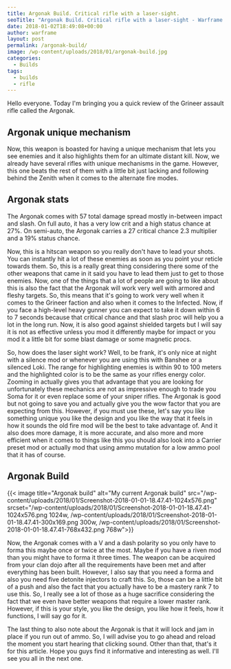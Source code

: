 ```yaml
---
title: Argonak Build. Critical rifle with a laser-sight.
seoTitle: "Argonak Build. Critical rifle with a laser-sight - Warframe Blog"
date: 2018-01-02T18:49:08+00:00
author: warframe
layout: post
permalink: /argonak-build/
image: /wp-content/uploads/2018/01/argonak-build.jpg
categories:
  - Builds
tags:
  - builds
  - rifle
---
```

Hello everyone. Today I'm bringing you a quick review of the Grineer assault rifle called the Argonak.<!--more-->

## Argonak unique mechanism

Now, this weapon is boasted for having a unique mechanism that lets you see enemies and it also highlights them for an ultimate distant kill. Now, we already have several rifles with unique mechanisms in the game. However, this one beats the rest of them with a little bit just lacking and following behind the Zenith when it comes to the alternate fire modes.

## Argonak stats

The Argonak comes with 57 total damage spread mostly in-between impact and slash. On full auto, it has a very low crit and a high status chance at 27%. On semi-auto, the Argonak carries a 27 critical chance 2.3 multiplier and a 19% status chance.

Now, this is a hitscan weapon so you really don't have to lead your shots. You can instantly hit a lot of these enemies as soon as you point your reticle towards them. So, this is a really great thing considering there some of the other weapons that came in it said you have to lead them just to get to those enemies. Now, one of the things that a lot of people are going to like about this is also the fact that the Argonak will work very well with armored and fleshy targets. So, this means that it's going to work very well when it comes to the Grineer faction and also when it comes to the Infected. Now, if you face a high-level heavy gunner you can expect to take it down within 6 to 7 seconds because that critical chance and that slash proc will help you a lot in the long run. Now, it is also good against shielded targets but I will say it is not as effective unless you mod it differently maybe for impact or you mod it a little bit for some blast damage or some magnetic procs.

So, how does the laser sight work? Well, to be frank, it's only nice at night with a silence mod or whenever you are using this with Banshee or a silenced Loki. The range for highlighting enemies is within 90 to 100 meters and the highlighted color is to be the same as your rifles energy color. Zooming in actually gives you that advantage that you are looking for unfortunately these mechanics are not as impressive enough to trade you Soma for it or even replace some of your sniper rifles. The Argonak is good but not going to save you and actually give you the wow factor that you are expecting from this. However, if you must use these, let's say you like something unique you like the design and you like the way that it feels in how it sounds the old fire mod will be the best to take advantage of. And it also does more damage, it is more accurate, and also more and more efficient when it comes to things like this you should also look into a Carrier preset mod or actually mod that using ammo mutation for a low ammo pool that it has of course.

## Argonak Build

{{< image title="Argonak build" alt="My current Argonak build" src="/wp-content/uploads/2018/01/Screenshot-2018-01-01-18.47.41-1024x576.png" srcset="/wp-content/uploads/2018/01/Screenshot-2018-01-01-18.47.41-1024x576.png 1024w, /wp-content/uploads/2018/01/Screenshot-2018-01-01-18.47.41-300x169.png 300w, /wp-content/uploads/2018/01/Screenshot-2018-01-01-18.47.41-768x432.png 768w">}}

Now, the Argonak comes with a V and a dash polarity so you only have to forma this maybe once or twice at the most. Maybe if you have a riven mod than you might have to forma it three times. The weapon can be acquired from your clan dojo after all the requirements have been met and after everything has been built. However, I also say that you need a forma and also you need five detonite injectors to craft this. So, those can be a little bit of a push and also the fact that you actually have to be a mastery rank 7 to use this. So, I really see a lot of those as a huge sacrifice considering the fact that we even have better weapons that require a lower master rank. However, if this is your style, you like the design, you like how it feels, how it functions, I will say go for it.

The last thing to also note about the Argonak is that it will lock and jam in place if you run out of ammo. So, I will advise you to go ahead and reload the moment you start hearing that clicking sound. Other than that, that's it for this article. Hope you guys find it informative and interesting as well. I'll see you all in the next one.